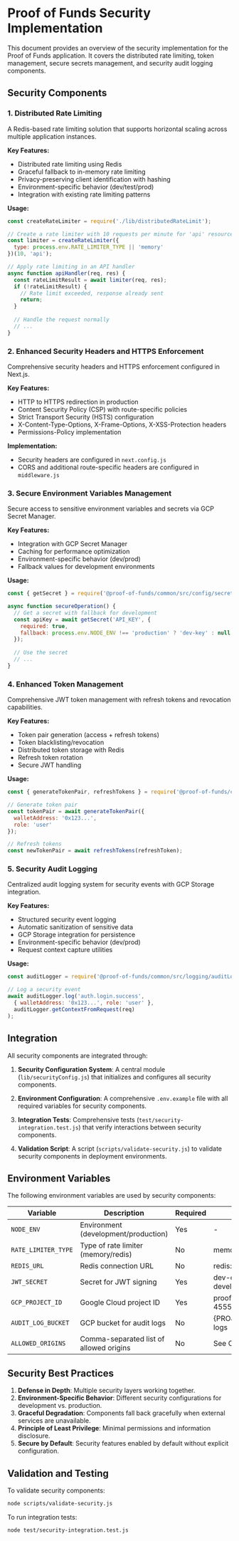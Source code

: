 # Proof of Funds Security Implementation

This document provides an overview of the security implementation for the Proof of Funds application. It covers the distributed rate limiting, token management, secure secrets management, and security audit logging components.

## Security Components

### 1. Distributed Rate Limiting

A Redis-based rate limiting solution that supports horizontal scaling across multiple application instances.

**Key Features:**
- Distributed rate limiting using Redis
- Graceful fallback to in-memory rate limiting
- Privacy-preserving client identification with hashing
- Environment-specific behavior (dev/test/prod)
- Integration with existing rate limiting patterns

**Usage:**
```javascript
const createRateLimiter = require('./lib/distributedRateLimit');

// Create a rate limiter with 10 requests per minute for 'api' resources
const limiter = createRateLimiter({ 
  type: process.env.RATE_LIMITER_TYPE || 'memory' 
})(10, 'api');

// Apply rate limiting in an API handler
async function apiHandler(req, res) {
  const rateLimitResult = await limiter(req, res);
  if (!rateLimitResult) {
    // Rate limit exceeded, response already sent
    return;
  }
  
  // Handle the request normally
  // ...
}
```

### 2. Enhanced Security Headers and HTTPS Enforcement

Comprehensive security headers and HTTPS enforcement configured in Next.js.

**Key Features:**
- HTTP to HTTPS redirection in production
- Content Security Policy (CSP) with route-specific policies
- Strict Transport Security (HSTS) configuration
- X-Content-Type-Options, X-Frame-Options, X-XSS-Protection headers
- Permissions-Policy implementation

**Implementation:**
- Security headers are configured in `next.config.js`
- CORS and additional route-specific headers are configured in `middleware.js`

### 3. Secure Environment Variables Management

Secure access to sensitive environment variables and secrets via GCP Secret Manager.

**Key Features:**
- Integration with GCP Secret Manager
- Caching for performance optimization
- Environment-specific behavior (dev/prod)
- Fallback values for development environments

**Usage:**
```javascript
const { getSecret } = require('@proof-of-funds/common/src/config/secrets');

async function secureOperation() {
  // Get a secret with fallback for development
  const apiKey = await getSecret('API_KEY', {
    required: true,
    fallback: process.env.NODE_ENV !== 'production' ? 'dev-key' : null
  });
  
  // Use the secret
  // ...
}
```

### 4. Enhanced Token Management

Comprehensive JWT token management with refresh tokens and revocation capabilities.

**Key Features:**
- Token pair generation (access + refresh tokens)
- Token blacklisting/revocation
- Distributed token storage with Redis
- Refresh token rotation
- Secure JWT handling

**Usage:**
```javascript
const { generateTokenPair, refreshTokens } = require('@proof-of-funds/common/src/auth/tokenManager');

// Generate token pair
const tokenPair = await generateTokenPair({
  walletAddress: '0x123...',
  role: 'user'
});

// Refresh tokens
const newTokenPair = await refreshTokens(refreshToken);
```

### 5. Security Audit Logging

Centralized audit logging system for security events with GCP Storage integration.

**Key Features:**
- Structured security event logging
- Automatic sanitization of sensitive data
- GCP Storage integration for persistence
- Environment-specific behavior (dev/prod)
- Request context capture utilities

**Usage:**
```javascript
const auditLogger = require('@proof-of-funds/common/src/logging/auditLogger');

// Log a security event
await auditLogger.log('auth.login.success', 
  { walletAddress: '0x123...', role: 'user' },
  auditLogger.getContextFromRequest(req)
);
```

## Integration

All security components are integrated through:

1. **Security Configuration System**: A central module (`lib/securityConfig.js`) that initializes and configures all security components.

2. **Environment Configuration**: A comprehensive `.env.example` file with all required variables for security components.

3. **Integration Tests**: Comprehensive tests (`test/security-integration.test.js`) that verify interactions between security components.

4. **Validation Script**: A script (`scripts/validate-security.js`) to validate security components in deployment environments.

## Environment Variables

The following environment variables are used by security components:

| Variable | Description | Required | Default |
|----------|-------------|----------|---------|
| `NODE_ENV` | Environment (development/production) | Yes | - |
| `RATE_LIMITER_TYPE` | Type of rate limiter (memory/redis) | No | memory |
| `REDIS_URL` | Redis connection URL | No | redis://localhost:6379 |
| `JWT_SECRET` | Secret for JWT signing | Yes | dev-only in development |
| `GCP_PROJECT_ID` | Google Cloud project ID | Yes | proof-of-funds-455506 |
| `AUDIT_LOG_BUCKET` | GCP bucket for audit logs | No | {PROJECT_ID}-audit-logs |
| `ALLOWED_ORIGINS` | Comma-separated list of allowed origins | No | See CORS config |

## Security Best Practices

1. **Defense in Depth**: Multiple security layers working together.
2. **Environment-Specific Behavior**: Different security configurations for development vs. production.
3. **Graceful Degradation**: Components fall back gracefully when external services are unavailable.
4. **Principle of Least Privilege**: Minimal permissions and information disclosure.
5. **Secure by Default**: Security features enabled by default without explicit configuration.

## Validation and Testing

To validate security components:
```bash
node scripts/validate-security.js
```

To run integration tests:
```bash
node test/security-integration.test.js
```